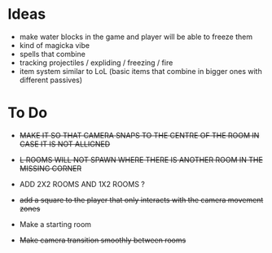 Ideas
=====

- make water blocks in the game and player will be able to freeze them
- kind of magicka vibe
- spells that combine
- tracking projectiles / expliding / freezing / fire
- item system similar to LoL (basic items that combine in bigger ones with different passives)



To Do
====

- ~~MAKE IT SO THAT CAMERA SNAPS TO THE CENTRE OF THE ROOM IN CASE IT IS NOT ALLIGNED~~

- ~~L ROOMS WILL NOT SPAWN WHERE THERE IS ANOTHER ROOM IN THE MISSING CORNER~~

- ADD 2X2 ROOMS AND 1X2 ROOMS ?

- ~~add a square to the player that only interacts with the camera movement zones~~ 

- Make a starting room

- ~~Make camera transition smoothly between rooms~~
